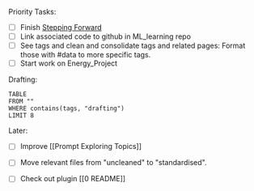 Priority Tasks:
- [ ] Finish [Stepping Forward](https://docs.google.com/document/d/1XA0Yz3QsmzvsasLehr2GcoZuc5e8lITEUxx00-FyNQA/edit?usp=drive_link)
- [ ] Link associated code to github in ML_learning repo
- [ ] See tags and clean and consolidate tags and related pages: Format those with #data to more specific tags.
- [ ] Start work on Energy_Project

Drafting:
```dataview
TABLE
FROM ""
WHERE contains(tags, "drafting")
LIMIT 8
```

Later:
- [ ] Improve [[Prompt Exploring Topics]]
- [ ] Move relevant files from "uncleaned" to "standardised".
- [ ] Check out plugin [[0 README]]

 